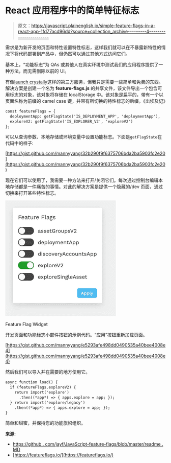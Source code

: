 # React 应用程序中的简单特征标志

> 原文：<https://javascript.plainenglish.io/simple-feature-flags-in-a-react-app-1fd77acd96dd?source=collection_archive---------4----------------------->

需求是为新开发的页面和特性设置特性标志，这样我们就可以在不暴露新特性的情况下将代码部署到产品中，但仍然可以通过其他方式访问它们。

基本上，“功能标志”为 QAs 或其他人在真实环境中测试我们的应用程序提供了一种方法，而无需删除以前的 UI。

有像[launch crystally](https://launchdarkly.com/)这样的第三方服务，但我只是需要一些简单和免费的东西。解决方案是创建一个名为 **feature-flags.js** 的共享文件，该文件导出一个包含可用标志的对象，该对象将存储在 localStorage 中。该对象是扁平的，带有一个以页面名称为前缀的 camel case 键，并带有所切换的特性标志的后缀。《出埃及记》

```
const featureFlags = {
  deploymentApp: getFlagState('IS_DEPLOYMENT_APP', 'deploymentApp'),
  exploreV2: getFlagState('IS_EXPLORER_V2', 'exploreV2')
};
```

可以从查询参数、本地存储或环境变量中设置功能标志。下面是`getFlagState`在代码中的样子:

[https://gist.github.com/mannyyang/32b290f9f6375706bda2ba5903fc2e20](https://gist.github.com/mannyyang/32b290f9f6375706bda2ba5903fc2e20)

现在它们可以使用了，我需要一种方法来打开/关闭它们。每次通过控制台编辑本地存储都是一件痛苦的事情。对此的解决方案是提供一个隐藏的/dev 页面，通过切换来打开某些特性标志。

![](img/b28c3c526b3177138cb88f2ea797ee2d.png)

Feature Flag Widget

开发页面和功能标志小部件按钮的示例代码。“应用”按钮重新加载页面。

[https://gist.github.com/mannyyang/e5293afe498dd0490535a40bee4008e4](https://gist.github.com/mannyyang/e5293afe498dd0490535a40bee4008e4)

然后我们可以导入并在需要的地方使用它。

```
async function load() {
  if (featureFlags.exploreV2) {
    return import('explore')
      .then((*app*) => { apps.explore = app; });
  } return import('explore/legacy')
    .then((*app*) => { apps.explore = app; });
}
```

简单和甜蜜，并保持您的功能旗帜组织。

**来源:**

*   [https://github . com/jayf/JavaScript-feature-flags/blob/master/readme . MD](https://github.com/jayf/javascript-feature-flags/blob/master/README.md)
*   [https://featureflags.io/](https://featureflags.io/)